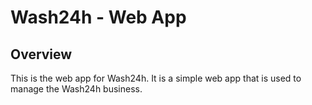 # Wash24h - Web App

## Overview

This is the web app for Wash24h. It is a simple web app that is used to manage the Wash24h business.

